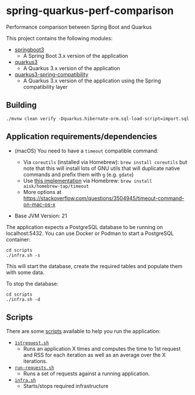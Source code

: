 # spring-quarkus-perf-comparison
Performance comparison between Spring Boot and Quarkus

This project contains the following modules:
- [springboot3](springboot3)
    - A Spring Boot 3.x version of the application
- [quarkus3](quarkus3)
    - A Quarkus 3.x version of the application
- [quarkus3-spring-compatibility](quarkus3-spring-compatibility)
    - A Quarkus 3.x version of the application using the Spring compatibility layer
 
## Building

`./mvnw clean verify -Dquarkus.hibernate-orm.sql-load-script=import.sql`

## Application requirements/dependencies
             
- (macOS) You need to have a `timeout` compatible command:
  - Via `coreutils` (installed via Homebrew): `brew install coreutils` but note that this will install lots of GNU utils that will duplicate native commands and prefix them with `g` (e.g. `gdate`)
  - Use [this implementation](https://github.com/aisk/timeout) via Homebrew: `brew install aisk/homebrew-tap/timeout`
  - More options at https://stackoverflow.com/questions/3504945/timeout-command-on-mac-os-x

- Base JVM Version: 21

The application expects a PostgreSQL database to be running on localhost:5432. You can use Docker or Podman to start a PostgreSQL container:

```shell
cd scripts
./infra.sh -s
```

This will start the database, create the required tables and populate them with some data.

To stop the database:

```shell
cd scripts
./infra.sh -d
```

## Scripts

There are some [scripts](scripts) available to help you run the application:
- [`1strequest.sh`](scripts/1strequest.sh)
    - Runs an application X times and computes the time to 1st request and RSS for each iteration as well as an average over the X iterations.
- [`run-requests.sh`](scripts/run-requests.sh)
    - Runs a set of requests against a running application.
- [`infra.sh`](scripts/infra.sh)
    - Starts/stops required infrastructure 
